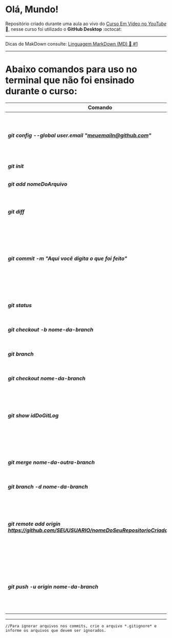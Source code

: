 # Olá, Mundo!

Repositório criado durante uma aula ao vivo do [Curso Em Vídeo no *YouTube*](https://www.youtube.com/watch?v=xEKo29OWILE&list=PLHz_AreHm4dm7ZULPAmadvNhH6vk9oNZA) 🖖, nesse curso foi utilizado o **GitHub Desktop** :octocat:

***
Dicas de MakDown consulte: [Linguagem MarkDown (MD) 💖 #1](https://github.com/WillianROM/CursoEmVideo---cursoGit-GitHub/issues/1)
***

# Abaixo comandos para uso no terminal que não foi ensinado durante o curso:


Comando|Descrição
--|--
__*git config --global user.email "meuemailn@github.com"*__ | Para configurar no Git o seu e-mail eo GitHub, para que os repositórios possam se comunicar;
__*git init*__ | Para criar repositório local;
__*git add nomeDoArquivo*__ | Para adicionar arquivos ao repositório local;
__*git diff*__ | Para ver quais foram as alterações do arquivo antes de fazer _commit_;
__*git commit -m "Aqui você digita o que foi feito"*__ | Para commitar, colocar definitivamente os arquivos no repósitório local, deve ser feito depois do *git add nomeDoArquivo*;
__*git status*__ | Para mostrar quais foram as alterações realizadas no arquivo;
__*git checkout -b nome-da-branch*__ | Para criar uma nova branch;
__*git branch*__ | Para ver todos os branchs e saber em qual branch você está;
__*git checkout nome-da-branch*__ | Para mudar de branch;
__*git show idDoGitLog*__ | Para ver as alterações do commit, primeiro no *git log* copie o id e utilize nesse comando no lugar de idDoGitLog;
__*git merge nome-da-outra-branch*__ | Pegar modificações de outra branch e levar para a branch atual;
__*git branch -d nome-da-branch*__ | Para deletar a branch;
__*git remote add origin https://github.com/SEUUSUARIO/nomeDoSeuRepositorioCriadoNoGitHub*__ | Após criar manualmente um repositório no GitHub, faça a conexão do repositório local (Git) com o repositório remoto (GitHub);
__*git push -u origin nome-da-branch*__ | Para enviar os dados da branch (códigos e arquivos) do repositório local (Git) para o repositório remoto (GitHub)

---

`//Para ignorar arquivos nos commits, crie o arquivo *.gitignore* e informe os arquivos que devem ser ignorados.`

